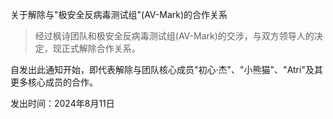 关于解除与"极安全反病毒测试组"(AV-Mark)的合作关系

> 经过枫诗团队和极安全反病毒测试组(AV-Mark)的交涉，与双方领导人的决定，现正式解除合作关系。

自发出此通知开始，即代表解除与团队核心成员"初心·杰"、"小熊猫"、"Atri"及其更多核心成员的合作。


发出时间：2024年8月11日

